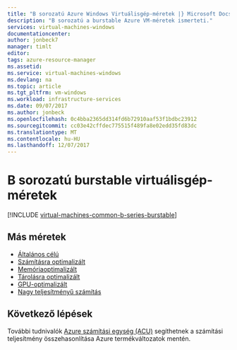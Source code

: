 ```yaml
---
title: "B sorozatú Azure Windows Virtuálisgép-méretek |} Microsoft Docs"
description: "B sorozatú a burstable Azure VM-méretek ismerteti."
services: virtual-machines-windows
documentationcenter: 
author: jonbeck7
manager: timlt
editor: 
tags: azure-resource-manager
ms.assetid: 
ms.service: virtual-machines-windows
ms.devlang: na
ms.topic: article
ms.tgt_pltfrm: vm-windows
ms.workload: infrastructure-services
ms.date: 09/07/2017
ms.author: jonbeck
ms.openlocfilehash: 0c4bba2365dd314fd6b72910aaf53f1bdbc23912
ms.sourcegitcommit: cc03e42cffdec775515f489fa8e02edd35fd83dc
ms.translationtype: MT
ms.contentlocale: hu-HU
ms.lasthandoff: 12/07/2017
---
```

# <a name="b-series-burstable-virtual-machine-sizes"></a>B sorozatú burstable virtuálisgép-méretek

[!INCLUDE [virtual-machines-common-b-series-burstable](../../../includes/virtual-machines-common-b-series-burstable.md)]


## <a name="other-sizes"></a>Más méretek
- [Általános célú](sizes-general.md)
- [Számításra optimalizált](sizes-compute.md)
- [Memóriaoptimalizált](../virtual-machines-windows-sizes-memory.md)
- [Tárolásra optimalizált](../virtual-machines-windows-sizes-storage.md)
- [GPU-optimalizált](sizes-gpu.md)
- [Nagy teljesítményű számítás](sizes-hpc.md)

## <a name="next-steps"></a>Következő lépések
További tudnivalók [Azure számítási egység (ACU)](acu.md) segíthetnek a számítási teljesítmény összehasonlítása Azure termékváltozatok mentén.
